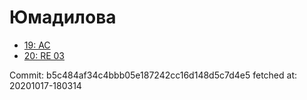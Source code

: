 # Юмадилова
- [19: AC](19.md)
- [20: RE 03](20.md)

Commit: b5c484af34c4bbb05e187242cc16d148d5c7d4e5
 fetched at: 20201017-180314
